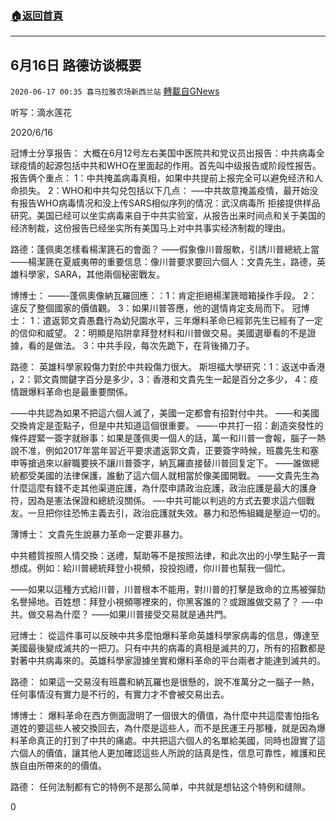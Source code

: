 ###  [:house:返回首頁](https://github.com/ourhimalayas/txt)
---

## 6月16日 路德访谈概要
`2020-06-17 00:35 喜马拉雅农场新西兰站` [轉載自GNews](https://gnews.org/zh-hant/236414/)

听写：滴水莲花

2020/6/16

冠博士分享报告：
大概在6月12号左右美国中医院共和党议员出报告：中共病毒全球疫情的起源包括中共和WHO在里面起的作用。首先叫中级报告或阶段性报告。
报告俩个重点：
1：中共掩盖病毒真相，如果中共提前上报完全可以避免经济和人命损失。
2：WHO和中共勾兑包括以下几点：
—–中共故意掩盖疫情，最开始没有报告WHO病毒情况和没上传SARS相似序列的情况：武汉病毒所 拒接提供样品研究。美国已经可以坐实病毒来自于中共实验室，从报告出来时间点和关于美国的经济制裁，这份报告已经坐实所有美国马上对中共事实经济制裁的理由。

路德：蓬佩奧怎樣看楊潔篪石的會面？
——假象像川普服軟，引誘川普總統上當
——楊潔篪在夏威夷帶的重要信息：像川普要求要回六個人：文貴先生，路德，英雄科學家，SARA，其他兩個秘密戰友。

博博士：
——-蓬佩奧像納瓦羅回應：：1：肯定拒絕楊潔篪暗箱操作手段。 2：違反了整個國家的價值觀。 3：如果川普答應，他的選情肯定支局而下。
冠博士：
1：遣返郭文貴愚蠢行為幼兒園水平，三年爆料革命已經郭先生已經有了一定的信仰和威望。
2：明顯是陷阱拿拜登材料和川普做交易。美國選舉看的不是證據，看的是做法。
3：中共手段，每次先跪下，在背後捅刀子。

路德：
英雄科學家殺傷力對於中共殺傷力很大。
斯坦福大學研究：1：返送中香港 ，2：郭文貴關鍵字百分是多少，3：香港和文貴先生一起是百分之多少， 4：疫情跟爆料革命也是最重要關係。

——中共認為如果不把這六個人滅了，美國一定都會有招對付中共。
——和美國交換肯定是歪點子，但是中共知道這個很重要。
——-中共打一招：創造突發性的條件趕緊一簽字就辦事：如果是蓬佩奧一個人的話，萬一和川普一會報，腦子一熱說不准，例如2017年當年習近平要求遣返郭文貴，正要簽字時候，班農先生和塞申等搶過來以辭職要挾不讓川普簽字，納瓦羅直接替川普回复定下。
——誰做總統都受美國的法律保護，誰動了這六個人就相當於像美國開戰。
——文貴先生為什麼這麼有錢不走其他渠道庇護，為什麼申請政治庇護，政治庇護是最大的護身符，因為是憲法保證和總統沒關係。
—-中共可能以判逃的方式去要求這六個戰友。一旦把你往恐怖主義去引，政治庇護就失效。暴力和恐怖組織是壓迫一切的。

薄博士：
文貴先生說暴力革命一定要非暴力。

中共體質按照人情交換：送禮，幫助等不是按照法律，和此次出的小學生點子一賣想成。例如：給川普總統拜登小視頻，投投抱禮，你川普也幫我一個忙。

——如果以這種方式給川普，川普根本不能用，對川普的打擊是致命的立馬被彈劾名譽掃地。百姓想：拜登小視頻哪裡來的，你黑客誰的？或跟誰做交易了？ —-中共。做交易為什麼？
——如果川普接受交易就是通共門。

冠博士：
從這件事可以反映中共多麼怕爆料革命英雄科學家病毒的信息，傳達至美國最後變成滅共的一把刀。只有中共的病毒的真相是滅共的刀，所有的招數都是對著中共病毒來的。英雄科學家證據坐實和爆料革命的平台兩者才能達到滅共的。

路德：
如果這一交易沒有班農和納瓦羅也是很懸的，說不准萬分之一腦子一熱，任何事情沒有實力是不行的，有實力才不會被交易出去。

博博士：
爆料革命在西方側面證明了一個很大的價值，為什麼中共這麼害怕指名道姓的要這些人被交換回去，為什麼是這些人，而不是民運王丹那種，就是因為爆料革命真正的打到了中共的痛處。中共把這六個人的名單給美國，同時也證實了這六個人的價值，讓其他人更加確認這些人所說的話真是性，信息可靠性，維護和民族自由所帶來的的價值。

路德：
任何法制都有它的特例不是那么简单，中共就是想钻这个特例和缝隙。

0
